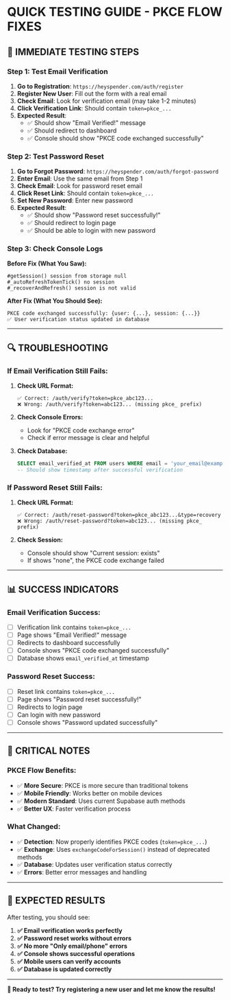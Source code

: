 # QUICK TESTING GUIDE - PKCE FLOW FIXES

## 🚀 IMMEDIATE TESTING STEPS

### **Step 1: Test Email Verification**
1. **Go to Registration**: `https://heyspender.com/auth/register`
2. **Register New User**: Fill out the form with a real email
3. **Check Email**: Look for verification email (may take 1-2 minutes)
4. **Click Verification Link**: Should contain `token=pkce_...`
5. **Expected Result**: 
   - ✅ Should show "Email Verified!" message
   - ✅ Should redirect to dashboard
   - ✅ Console should show "PKCE code exchanged successfully"

### **Step 2: Test Password Reset**
1. **Go to Forgot Password**: `https://heyspender.com/auth/forgot-password`
2. **Enter Email**: Use the same email from Step 1
3. **Check Email**: Look for password reset email
4. **Click Reset Link**: Should contain `token=pkce_...`
5. **Set New Password**: Enter new password
6. **Expected Result**:
   - ✅ Should show "Password reset successfully!"
   - ✅ Should redirect to login page
   - ✅ Should be able to login with new password

### **Step 3: Check Console Logs**
**Before Fix (What You Saw):**
```
#getSession() session from storage null
#_autoRefreshTokenTick() no session
#_recoverAndRefresh() session is not valid
```

**After Fix (What You Should See):**
```
PKCE code exchanged successfully: {user: {...}, session: {...}}
✅ User verification status updated in database
```

---

## 🔍 TROUBLESHOOTING

### **If Email Verification Still Fails:**

1. **Check URL Format:**
   ```
   ✅ Correct: /auth/verify?token=pkce_abc123...
   ❌ Wrong: /auth/verify?token=abc123... (missing pkce_ prefix)
   ```

2. **Check Console Errors:**
   - Look for "PKCE code exchange error"
   - Check if error message is clear and helpful

3. **Check Database:**
   ```sql
   SELECT email_verified_at FROM users WHERE email = 'your_email@example.com';
   -- Should show timestamp after successful verification
   ```

### **If Password Reset Still Fails:**

1. **Check URL Format:**
   ```
   ✅ Correct: /auth/reset-password?token=pkce_abc123...&type=recovery
   ❌ Wrong: /auth/reset-password?token=abc123... (missing pkce_ prefix)
   ```

2. **Check Session:**
   - Console should show "Current session: exists"
   - If shows "none", the PKCE code exchange failed

---

## 📊 SUCCESS INDICATORS

### **Email Verification Success:**
- [ ] Verification link contains `token=pkce_...`
- [ ] Page shows "Email Verified!" message
- [ ] Redirects to dashboard successfully
- [ ] Console shows "PKCE code exchanged successfully"
- [ ] Database shows `email_verified_at` timestamp

### **Password Reset Success:**
- [ ] Reset link contains `token=pkce_...`
- [ ] Page shows "Password reset successfully!"
- [ ] Redirects to login page
- [ ] Can login with new password
- [ ] Console shows "Password updated successfully"

---

## 🚨 CRITICAL NOTES

### **PKCE Flow Benefits:**
- ✅ **More Secure**: PKCE is more secure than traditional tokens
- ✅ **Mobile Friendly**: Works better on mobile devices
- ✅ **Modern Standard**: Uses current Supabase auth methods
- ✅ **Better UX**: Faster verification process

### **What Changed:**
- ✅ **Detection**: Now properly identifies PKCE codes (`token=pkce_...`)
- ✅ **Exchange**: Uses `exchangeCodeForSession()` instead of deprecated methods
- ✅ **Database**: Updates user verification status correctly
- ✅ **Errors**: Better error messages and handling

---

## 🎯 EXPECTED RESULTS

After testing, you should see:

1. **✅ Email verification works perfectly**
2. **✅ Password reset works without errors**
3. **✅ No more "Only email/phone" errors**
4. **✅ Console shows successful operations**
5. **✅ Mobile users can verify accounts**
6. **✅ Database is updated correctly**

---

**🚀 Ready to test? Try registering a new user and let me know the results!**
